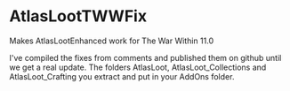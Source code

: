 # AtlasLootTWWFix
 Makes AtlasLootEnhanced work for The War Within 11.0




I've compiled the fixes from comments and published them on github until we get a real update.
The folders AtlasLoot, AtlasLoot_Collections and AtlasLoot_Crafting you extract and put in your AddOns folder.
